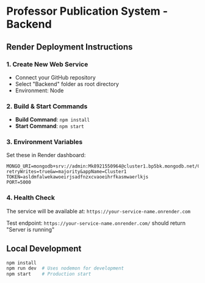 # Professor Publication System - Backend

## Render Deployment Instructions

### 1. Create New Web Service
- Connect your GitHub repository
- Select "Backend" folder as root directory
- Environment: Node

### 2. Build & Start Commands
- **Build Command**: `npm install`
- **Start Command**: `npm start`

### 3. Environment Variables
Set these in Render dashboard:

```
MONGO_URI=mongodb+srv://admin:Mk8921550964@cluster1.bp5bk.mongodb.net/CompScience?retryWrites=true&w=majority&appName=Cluster1
TOKEN=asldmfalwekawoeirjsadfnzxcvaoeihrfkasmwaerlkjs
PORT=5000
```

### 4. Health Check
The service will be available at: `https://your-service-name.onrender.com`

Test endpoint: `https://your-service-name.onrender.com/` should return "Server is running"

## Local Development
```bash
npm install
npm run dev  # Uses nodemon for development
npm start    # Production start
```